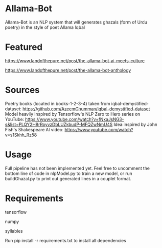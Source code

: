 # Allama-Bot
Allama-Bot is an NLP system that will generates ghazals (form of Urdu poetry) in the style of poet Allama Iqbal
# Featured
https://www.landofthepure.net/post/the-allama-bot-ai-meets-culture

https://www.landofthepure.net/post/the-allama-bot-anthology
# Sources
Poetry books (located in books-1-2-3-4) taken from iqbal-demystified-dataset: https://github.com/AzeemGhumman/iqbal-demystified-dataset
Model heavily inspired by Tensorflow's NLP Zero to Hero series on YouTube: https://www.youtube.com/watch?v=fNxaJsNG3-s&list=PLQY2H8rRoyvzDbLUZkbudP-MFQZwNmU4S
Idea inspired by John Fish's Shakespeare AI video: https://www.youtube.com/watch?v=s1Skhh_Rz58
# Usage
Full pipeline has not been implemented yet. Feel free to uncomment the bottom line of code in nlpModel.py to train a new model, or run buildGhazal.py to print out generated lines in a couplet format.
# Requirements
tensorflow

numpy

syllables

Run pip install -r requirements.txt to install all dependencies
